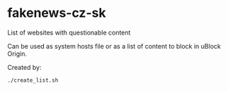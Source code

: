 # fakenews-cz-sk
List of websites with questionable content

Can be used as system hosts file or as a list of content to block in uBlock Origin.

Created by:
```
./create_list.sh
```

